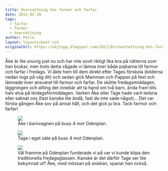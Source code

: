 ```yaml
---
title: Övernattning hos farmor och farfar
date: 2011-02-20
tags: 
  - farfar
  - farmor
  - övernattning	
author: Pelle
layout: layouts/post.njk
originalUrl: https://nejtupp.blogspot.com/2011/02/overnattning-hos-farmor-och-farfar.html
---
```


Åke är lite snuvig just nu och har inte sovit riktigt lika bra på nätterna som han brukar, men trots detta vågade vi lämna över båda pojkarna till farmor och farfar i fredags. Vi åkte hem till dem direkt efter Tages förskola (bilderna nedan togs på väg dit) och sedan gick Mamman och Pappan på fest och lämnade över ansvaret till farmor och farfar. De skötte fredagsmiddagen, läggningen och allting det innebär att ta hand om två barn, ända fram tills halv elva på lördagsförmiddagen. Varken Åke eller Tage hade varit ledsna eller saknat oss (fast kanske lite ändå, fast de inte sade något)... Det var första gången Åke sov på annat håll, och det gick ju bra. Tack farmor och farfar!

<figure>
	 <img src="../../../img/2011/02/På väg till Odenplan-_MG_7722.jpg">
	<figcaption>Åke i barnvagnen på buss 4 mot Odenplan.</figcaption>
</figure>

<figure>
	 <img src="../../../img/2011/02/På väg till Odenplan-_MG_7727.jpg">
	<figcaption>Tage i eget säte på buss 4 mot Odenplan.</figcaption>
</figure>

<figure>
	 <img src="../../../img/2011/02/På väg till Odenplan-_MG_7732.jpg">
	<figcaption>Väl framme på Odenplan funderade vi på var vi kunde köpa den traditionella fredagsglassen. Kanske är det därför Tage ser lite bekymrad ut? Åke, med mössan på sniskan, spanar han också.</figcaption>
</figure>